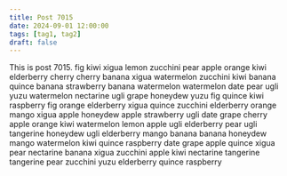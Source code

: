 ```yaml
---
title: Post 7015
date: 2024-09-01 12:00:00
tags: [tag1, tag2]
draft: false
---
```

This is post 7015.
fig
kiwi
xigua
lemon
zucchini
pear
apple
orange
kiwi
elderberry
cherry
cherry
banana
xigua
watermelon
zucchini
kiwi
banana
quince
banana
strawberry
banana
watermelon
watermelon
date
pear
ugli
yuzu
watermelon
nectarine
ugli
grape
honeydew
yuzu
fig
quince
kiwi
raspberry
fig
orange
elderberry
xigua
quince
zucchini
elderberry
orange
mango
xigua
apple
honeydew
apple
strawberry
ugli
date
grape
cherry
apple
orange
kiwi
watermelon
lemon
apple
ugli
elderberry
pear
ugli
tangerine
honeydew
ugli
elderberry
mango
banana
banana
honeydew
mango
watermelon
kiwi
quince
raspberry
date
grape
apple
quince
xigua
pear
nectarine
banana
xigua
zucchini
apple
kiwi
nectarine
tangerine
tangerine
pear
zucchini
yuzu
elderberry
quince
raspberry
